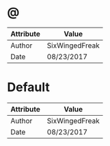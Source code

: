 # @
| Attribute | Value |
| ---  | ---     |
| Author | SixWingedFreak |
| Date | 08/23/2017 |
# Default
| Attribute | Value |
| ---  | ---     |
| Author | SixWingedFreak |
| Date | 08/23/2017 |
